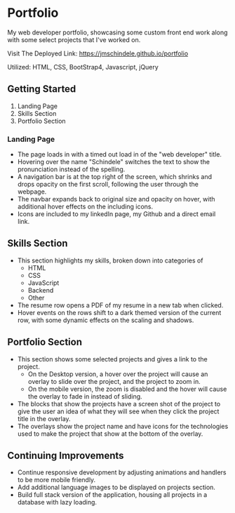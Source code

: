 # Portfolio

My web developer portfolio, showcasing some custom front end work along with some select projects that I've worked on.

Visit The Deployed Link: https://jmschindele.github.io/portfolio

Utilized: HTML, CSS, BootStrap4, Javascript, jQuery

## Getting Started
  1. Landing Page
  2. Skills Section
  3. Portfolio Section
  
  ### Landing Page
  * The page loads in with a timed out load in of the "web developer" title.
  * Hovering over the name "Schindele" switches the text to show the pronunciation instead of the spelling.
  * A navigation bar is at the top right of the screen, which shrinks and drops opacity on the first scroll, following the user through the webpage.
  * The navbar expands back to original size and opacity on hover, with additional hover effects on the including icons.
  * Icons are included to my linkedIn page, my Github and a direct email link.
  
  ## Skills Section
   * This section highlights my skills, broken down into categories of 
      * HTML
      * CSS
      * JavaScript
      * Backend
      * Other
   * The resume row opens a PDF of my resume in a new tab when clicked.
   * Hover events on the rows shift to a dark themed version of the current row, with some dynamic effects on the scaling and shadows.
   
   ## Portfolio Section
   * This section shows some selected projects and gives a link to the project.
     * On the Desktop version, a hover over the project will cause an overlay to slide over the project, and the project to zoom in.
     * On the mobile version, the zoom is disabled and the hover will cause the overlay to fade in instead of sliding.
   * The blocks that show the projects have a screen shot of the project to give the user an idea of what they will see when they click the project title in the overlay.
   * The overlays show the project name and have icons for the technologies used to make the project that show at the bottom of the overlay.
      

  
  ## Continuing Improvements
  * Continue responsive development by adjusting animations and handlers to be more mobile friendly.
  * Add additional language images to be displayed on projects section.
  * Build full stack version of the application, housing all projects in a database with lazy loading.
  
